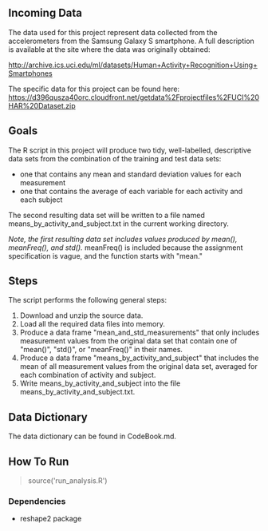
## Incoming Data

The data used for this project represent data collected from the accelerometers from the Samsung Galaxy S smartphone. A full description is available at the site where the data was originally obtained: 

http://archive.ics.uci.edu/ml/datasets/Human+Activity+Recognition+Using+Smartphones 

The specific data for this project can be found here:
https://d396qusza40orc.cloudfront.net/getdata%2Fprojectfiles%2FUCI%20HAR%20Dataset.zip 

## Goals

The R script in this project will produce two tidy, well-labelled, descriptive data sets from the combination of the training and test data sets:
 - one that contains any mean and standard deviation values for each measurement
 - one that contains the average of each variable for each activity and each subject

The second resulting data set will be written to a file named means_by_activity_and_subject.txt in the current working directory.

*Note, the first resulting data set includes values produced by mean(), meanFreq(), and std().* meanFreq() is included because the assignment specification is vague, and the function starts with "mean."

## Steps

The script performs the following general steps:

 1. Download and unzip the source data.
 2. Load all the required data files into memory.
 3. Produce a data frame "mean_and_std_measurements" that only includes measurement values from the original data set that contain one of "mean()", "std()", or "meanFreq()" in their names.
 4. Produce a data frame "means_by_activity_and_subject" that includes the mean of all measurement values from the original data set, averaged for each combination of activity and subject.
 5. Write means_by_activity_and_subject into the file means_by_activity_and_subject.txt.

## Data Dictionary

The data dictionary can be found in CodeBook.md.

## How To Run

> source('run_analysis.R')

### Dependencies

 * reshape2 package
